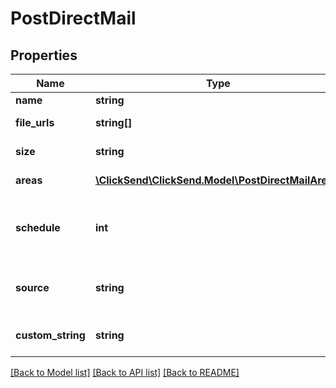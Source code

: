 # PostDirectMail

## Properties
Name | Type | Description | Notes
------------ | ------------- | ------------- | -------------
**name** | **string** | Campaign name | 
**file_urls** | **string[]** | Campaign file URLs (maximum 2) | 
**size** | **string** | Document size - A5 or DL | 
**areas** | [**\ClickSend\ClickSend.Model\PostDirectMailArea[]**](PostDirectMailArea.md) | PostDirectMailArea model | 
**schedule** | **int** | Leave blank for immediate delivery. Your schedule time in unix format. | [optional] [default to 0]
**source** | **string** | Your method of sending e.g. &#39;wordpress&#39;, &#39;php&#39;, &#39;c#&#39;. | [optional] [default to 'sdk']
**custom_string** | **string** | A custom string for your own reference | [optional] 

[[Back to Model list]](../README.md#documentation-for-models) [[Back to API list]](../README.md#documentation-for-api-endpoints) [[Back to README]](../README.md)


